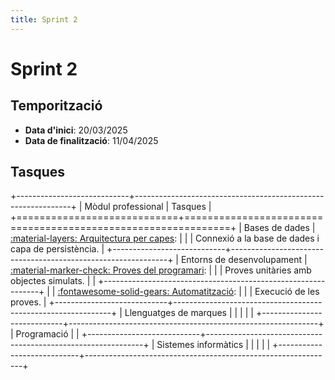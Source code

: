 ```yaml
---
title: Sprint 2
---
```

# Sprint 2
## Temporització
- __Data d'inici__: 20/03/2025
- __Data de finalització__: 11/04/2025

## Tasques
+----------------------------+--------------------------------------------------------------+
| Mòdul professional         | Tasques                                                      |
+============================+==============================================================+
| Bases de dades             | [:material-layers: Arquitectura per capes][arquitectura]:    |
|                            | Connexió a la base de dades i capa de persistència.          |
+----------------------------+--------------------------------------------------------------+
| Entorns de desenvolupament | [:material-marker-check: Proves del programari][proves]:     |
|                            | Proves unitàries amb objectes simulats.                      |
|                            +--------------------------------------------------------------+
|                            | [:fontawesome-solid-gears: Automatització][automatitzacio]:  |
|                            | Execució de les proves.                                      |
+----------------------------+--------------------------------------------------------------+
| Llenguatges de marques     |                                                              |
|                            |                                                              |
+----------------------------+--------------------------------------------------------------+
| Programació                |                                                              |
+----------------------------+--------------------------------------------------------------+
| Sistemes informàtics       |                                                              |
|                            |                                                              |
+----------------------------+--------------------------------------------------------------+

[automatitzacio]: ../implementacio/automatitzacio.md
[arquitectura]: ../implementacio/arquitectura.md
[proves]: ../implementacio/proves.md
